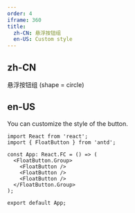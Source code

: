 ```yaml
---
order: 4
iframe: 360
title:
  zh-CN: 悬浮按钮组
  en-US: Custom style
---
```


## zh-CN

悬浮按钮组 (shape = circle)

## en-US

You can customize the style of the button.

```tsx
import React from 'react';
import { FloatButton } from 'antd';

const App: React.FC = () => (
  <FloatButton.Group>
    <FloatButton />
    <FloatButton />
    <FloatButton />
  </FloatButton.Group>
);

export default App;
```
